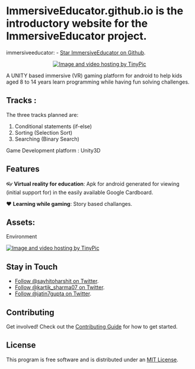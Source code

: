 # ImmersiveEducator.github.io is the introductory website for the ImmersiveEducator project.  

immersiveeducator: - [Star ImmersiveEducator on Github](https://github.com/harshitjuneja/ImmersiveEducator).

<p align="center">
<a href="http://tinypic.com?ref=21dhf6f" target="_blank"><img src="http://i66.tinypic.com/21dhf6f.jpg" border="0" alt="Image and video hosting by TinyPic"></a>
</p>

A UNITY based immersive (VR) gaming platform for android to help kids aged  8 to 14  years learn programming while having fun solving challenges.

## Tracks :
The three tracks planned are:
1. Conditional statements (if-else)
2. Sorting (Selection Sort)
3. Searching (Binary Search)

Game Development platform : Unity3D

## Features

:eyeglasses: **Virtual reality for education**: Apk for android generated for viewing (initial support for) in the easily available Google Cardboard.

:heart: **Learning while gaming**: Story based challanges.

## Assets: 

Environment

<a href="http://tinypic.com?ref=8y8c4m" target="_blank"><img src="http://i64.tinypic.com/8y8c4m.jpg" border="0" alt="Image and video hosting by TinyPic"></a>


## Stay in Touch
- [Follow @sayhitoharshit on Twitter](https://twitter.com/sayhitoharshit).
- [Follow @kartik_sharma07 on Twitter](https://twitter.com/kartik_sharma07).
- [Follow @jatin7gupta on Twitter](https://twitter.com/jatin7gupta).

## Contributing

Get involved! Check out the [Contributing Guide](CONTRIBUTING.md) for how to get started.

## License

This program is free software and is distributed under an [MIT License](LICENSE).
